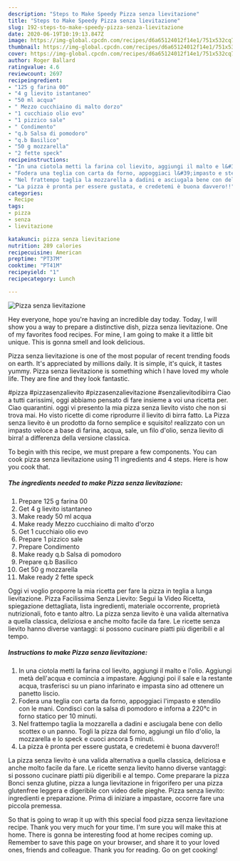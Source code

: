 ```yaml
---
description: "Steps to Make Speedy Pizza senza lievitazione"
title: "Steps to Make Speedy Pizza senza lievitazione"
slug: 192-steps-to-make-speedy-pizza-senza-lievitazione
date: 2020-06-19T10:19:13.847Z
image: https://img-global.cpcdn.com/recipes/d6a65124012f14e1/751x532cq70/pizza-senza-lievitazione-recipe-main-photo.jpg
thumbnail: https://img-global.cpcdn.com/recipes/d6a65124012f14e1/751x532cq70/pizza-senza-lievitazione-recipe-main-photo.jpg
cover: https://img-global.cpcdn.com/recipes/d6a65124012f14e1/751x532cq70/pizza-senza-lievitazione-recipe-main-photo.jpg
author: Roger Ballard
ratingvalue: 4.6
reviewcount: 2697
recipeingredient:
- "125 g farina 00"
- "4 g lievito istantaneo"
- "50 ml acqua"
- " Mezzo cucchiaino di malto dorzo"
- "1 cucchiaio olio evo"
- "1 pizzico sale"
- " Condimento"
- "q.b Salsa di pomodoro"
- "q.b Basilico"
- "50 g mozzarella"
- "2 fette speck"
recipeinstructions:
- "In una ciotola metti la farina col lievito, aggiungi il malto e l&#39;olio. Aggiungi metà dell&#39;acqua e comincia a impastare. Aggiungi poi il sale e la restante acqua, trasferisci su un piano infarinato e impasta sino ad ottenere un panetto liscio."
- "Fodera una teglia con carta da forno, appoggiaci l&#39;impasto e stendilo con le mani. Condisci con la salsa di pomodoro e inforna a 220°c in forno statico per 10 minuti."
- "Nel frattempo taglia la mozzarella a dadini e asciugala bene con dello scottex o un panno. Togli la pizza dal forno, aggiungi un filo d&#39;olio, la mozzarella e lo speck e cuoci ancora 5 minuti."
- "La pizza è pronta per essere gustata, e credetemi è buona davvero!!"
categories:
- Recipe
tags:
- pizza
- senza
- lievitazione

katakunci: pizza senza lievitazione 
nutrition: 289 calories
recipecuisine: American
preptime: "PT37M"
cooktime: "PT41M"
recipeyield: "1"
recipecategory: Lunch

---
```



![Pizza senza lievitazione](https://img-global.cpcdn.com/recipes/d6a65124012f14e1/751x532cq70/pizza-senza-lievitazione-recipe-main-photo.jpg)

Hey everyone, hope you're having an incredible day today. Today, I will show you a way to prepare a distinctive dish, pizza senza lievitazione. One of my favorites food recipes. For mine, I am going to make it a little bit unique. This is gonna smell and look delicious.

Pizza senza lievitazione is one of the most popular of recent trending foods on earth. It's appreciated by millions daily. It is simple, it's quick, it tastes yummy. Pizza senza lievitazione is something which I have loved my whole life. They are fine and they look fantastic.

#pizza #pizzasenzalievito #pizzasenzalievitazione #senzalievitodibirra Ciao a tutti carissimi, oggi abbiamo pensato di fare insieme a voi una ricetta per. Ciao quarantini. oggi vi presento la mia pizza senza lievito visto che non si trova mai. Ho visto ricette di come riprodurre il lievito di birra fatto. La Pizza senza lievito è un prodotto da forno semplice e squisito! realizzato con un impasto veloce a base di farina, acqua, sale, un filo d&#39;olio, senza lievito di birra! a differenza della versione classica.


To begin with this recipe, we must prepare a few components. You can cook pizza senza lievitazione using 11 ingredients and 4 steps. Here is how you cook that.

<!--inarticleads1-->

##### The ingredients needed to make Pizza senza lievitazione:

1. Prepare 125 g farina 00
1. Get 4 g lievito istantaneo
1. Make ready 50 ml acqua
1. Make ready  Mezzo cucchiaino di malto d&#39;orzo
1. Get 1 cucchiaio olio evo
1. Prepare 1 pizzico sale
1. Prepare  Condimento
1. Make ready q.b Salsa di pomodoro
1. Prepare q.b Basilico
1. Get 50 g mozzarella
1. Make ready 2 fette speck


Oggi vi voglio proporre la mia ricetta per fare la pizza in teglia a lunga lievitazione. Pizza Facilissima Senza Lievito: Segui la Video Ricetta, spiegazione dettagliata, lista ingredienti, materiale occorrente, proprietà nutrizionali, foto e tanto altro. La pizza senza lievito è una valida alternativa a quella classica, deliziosa e anche molto facile da fare. Le ricette senza lievito hanno diverse vantaggi: si possono cucinare piatti più digeribili e al tempo. 

<!--inarticleads2-->

##### Instructions to make Pizza senza lievitazione:

1. In una ciotola metti la farina col lievito, aggiungi il malto e l&#39;olio. Aggiungi metà dell&#39;acqua e comincia a impastare. Aggiungi poi il sale e la restante acqua, trasferisci su un piano infarinato e impasta sino ad ottenere un panetto liscio.
1. Fodera una teglia con carta da forno, appoggiaci l&#39;impasto e stendilo con le mani. Condisci con la salsa di pomodoro e inforna a 220°c in forno statico per 10 minuti.
1. Nel frattempo taglia la mozzarella a dadini e asciugala bene con dello scottex o un panno. Togli la pizza dal forno, aggiungi un filo d&#39;olio, la mozzarella e lo speck e cuoci ancora 5 minuti.
1. La pizza è pronta per essere gustata, e credetemi è buona davvero!!


La pizza senza lievito è una valida alternativa a quella classica, deliziosa e anche molto facile da fare. Le ricette senza lievito hanno diverse vantaggi: si possono cucinare piatti più digeribili e al tempo. Come preparare la pizza Bonci senza glutine, pizza a lunga lievitazione in frigorifero per una pizza glutenfree leggera e digeribile con video delle pieghe. Pizza senza lievito: ingredienti e preparazione. Prima di iniziare a impastare, occorre fare una piccola premessa. 

So that is going to wrap it up with this special food pizza senza lievitazione recipe. Thank you very much for your time. I'm sure you will make this at home. There is gonna be interesting food at home recipes coming up. Remember to save this page on your browser, and share it to your loved ones, friends and colleague. Thank you for reading. Go on get cooking!
